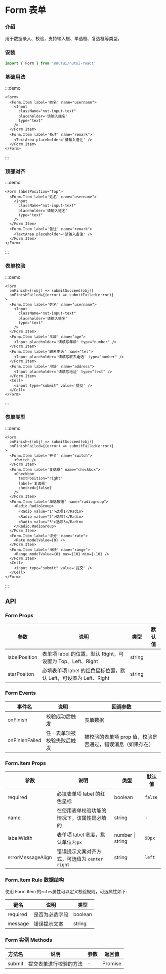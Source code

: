 # Form 表单

### 介绍

用于数据录入、校验，支持输入框、单选框、复选框等类型。

### 安装
```javascript
import { Form } from '@nutui/nutui-react'
```

### 基础用法
:::demo
```
<Form>
  <Form.Item label='姓名' name="username">
    <Input
      className="nut-input-text"
      placeholder='请输入姓名'
      type="text"
    />
  </Form.Item>
  <Form.Item label='备注' name="remark">
    <TextArea placeholder='请输入备注' />
  </Form.Item>
</Form>
```
:::

### 顶部对齐

:::demo
```
<Form labelPosition="Top">
  <Form.Item label='姓名' name="username">
    <Input
      className="nut-input-text"
      placeholder='请输入姓名'
      type="text"
    />
  </Form.Item>
  <Form.Item label='备注' name="remark">
    <TextArea placeholder='请输入备注' />
  </Form.Item>
</Form>
```
:::

### 表单校验
:::demo
```
<Form
  onFinish={(obj) => submitSucceed(obj)}
  onFinishFailed={(error) => submitFailed(error)}
>
  <Form.Item label='姓名' name="username">
    <Input
      className="nut-input-text"
      placeholder='请输入姓名'
      type="text"
    />
  </Form.Item>
  <Form.Item label='年龄' name="age">
    <Input placeholder='请填写年龄' type="number" />
  </Form.Item>
  <Form.Item label='联系电话' name="tel">
    <Input placeholder='请填写联系电话' type="number" />
  </Form.Item>
  <Form.Item label='地址' name="address">
    <Input placeholder='请填写地址' type="text" />
  </Form.Item>
  <Cell>
    <input type="submit" value='提交' />
  </Cell>
</Form>
```
:::

### 表单类型
:::demo
```
<Form
  onFinish={(obj) => submitSucceed(obj)}
  onFinishFailed={(error) => submitFailed(error)}
>
  <Form.Item label='开关' name="switch">
    <Switch />
  </Form.Item>
  <Form.Item label='复选框' name="checkbox">
    <Checkbox
      textPosition="right"
      label='复选框'
      checked={false}
    />
  </Form.Item>
  <Form.Item label='单选按钮' name="radiogroup">
    <Radio.RadioGroup>
      <Radio value="1">选项1</Radio>
      <Radio value="2">选项2</Radio>
      <Radio value="3">选项3</Radio>
    </Radio.RadioGroup>
  </Form.Item>
  <Form.Item label='评分' name="rate">
    <Rate modelValue={0} />
  </Form.Item>
  <Form.Item label='滑块' name="range">
    <Range modelValue={0} max={10} min={-10} />
  </Form.Item>
  <Cell>
    <input type="submit" value='提交' />
  </Cell>
</Form>
```
:::
## API

### Form Props

| 参数        | 说明                                 | 类型   | 默认值 |
|-------------|--------------------------------------|--------|--------|
| labelPosition | 表单项 label 的位置，默认 Right，可设置为 Top、Left、Right | string |        |
| starPositon | 必填表单项 label 的红色星标位置，默认 Left，可设置为 Left、Right | string |        |

### Form Events

| 事件名   | 说明                       | 回调参数                                                   |
|----------|-------------------|---------------------------------------|
| onFinish | 校验成功后触发 | 表单数据 |
| onFinishFailed | 任一表单项被校验失败后触发 | 被校验的表单项 prop 值，校验是否通过，错误消息（如果存在） |

### Form.Item Props

| 参数                | 说明                         | 类型             | 默认值  |
|---------------------|--------------------------------|------------------|---------|
| required            | 必填表单项 label 的红色星标 | boolean          | `false` |
| name                | 在使用表单校验功能的情况下，该属性是必填的 | string           | -       |
| labelWidth         | 表单项 label 宽度，默认单位为`px` | number \| string | `90px`  |
| errorMessageAlign | 错误提示文案对齐方式，可选值为 `center` `right`                  | string           | `left`  |

### Form.Item Rule 数据结构

使用 Form.Item 的`rules`属性可以定义校验规则，可选属性如下:

| 键名      | 说明                   | 类型 |
|-----------|------------------------|----------|
| required  | 是否为必选字段       | boolean |
| message   | 错误提示文案           | string |

### Form 实例 Methods

| 方法名            | 说明 | 参数 | 返回值  |
|-------------------|-----------------------------|-----|---------|
| submit | 提交表单进行校验的方法 | - | Promise |
